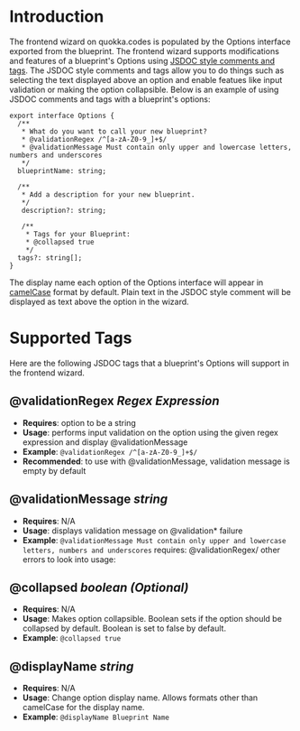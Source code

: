# Introduction

The frontend wizard on quokka.codes is populated by the Options interface exported from the blueprint. The frontend wizard supports modifications and features of a blueprint's Options using [JSDOC style comments and tags](https://jsdoc.app/about-getting-started.html). The JSDOC style comments and tags allow you to do things such as selecting the text displayed above an option and enable featues like input validation or making the option collapsible. Below is an example of using JSDOC comments and tags with a blueprint's options:

```
export interface Options {
  /**
   * What do you want to call your new blueprint?
   * @validationRegex /^[a-zA-Z0-9_]+$/
   * @validationMessage Must contain only upper and lowercase letters, numbers and underscores
   */
  blueprintName: string;

  /**
   * Add a description for your new blueprint.
   */
   description?: string;

   /**
    * Tags for your Blueprint:
    * @collapsed true
    */
  tags?: string[];
}
```

The display name each option of the Options interface will appear in [camelCase](https://en.wikipedia.org/wiki/Camel_case) format by default. Plain text in the JSDOC style comment will be displayed as text above the option in the wizard.

# Supported Tags

Here are the following JSDOC tags that a blueprint's Options will support in the frontend wizard.

## @validationRegex *Regex Expression*
- **Requires**: option to be a string
- **Usage**: performs input validation on the option using the given regex expression and display @validationMessage
- **Example**: `@validationRegex /^[a-zA-Z0-9_]+$/`
- **Recommended**: to use with @validationMessage, validation message is empty by default

## @validationMessage *string*
- **Requires**: N/A
- **Usage**: displays validation message on @validation* failure
- **Example**: `@validationMessage Must contain only upper and lowercase letters, numbers and underscores`
requires: @validationRegex/ other errors to look into
usage:

## @collapsed *boolean (Optional)*
- **Requires**: N/A
- **Usage**: Makes option collapsible. Boolean sets if the option should be collapsed by default. Boolean is set to false by default.
- **Example**: `@collapsed true`

## @displayName *string*
- **Requires**: N/A
- **Usage**: Change option display name. Allows formats other than camelCase for the display name.
- **Example**: `@displayName Blueprint Name`
